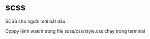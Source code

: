 # scss
SCSS cho người mới bắt đầu

Coppy lệnh watch trong file scss/css/style.css chạy trong terminal
